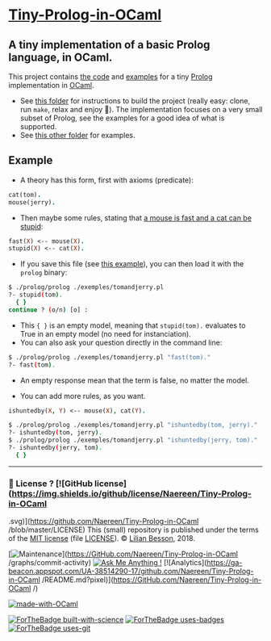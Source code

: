 # [Tiny-Prolog-in-OCaml](https://github.com/Naereen/Tiny-Prolog-in-OCaml)
## A tiny implementation of a basic Prolog language, in OCaml.

This project contains [the code](prolog/) and [examples](exemples/) for a tiny [Prolog](https://en.wikipedia.org/wiki/Prolog) implementation in [OCaml](https://ocaml.org/).

- See [this folder](prolog/) for instructions to build the project (really easy: clone, run `make`, relax and enjoy :tada:). The implementation focuses on a very small subset of Prolog, see the examples for a good idea of what is supported.
- See [this other folder](exemples/) for examples.

## Example
- A theory has this form, first with axioms (predicate):
```prolog
cat(tom).
mouse(jerry).
```
- Then maybe some rules, stating that [a mouse is fast and a cat can be stupid](https://en.wikipedia.org/wiki/Tom_and_Jerry):
```prolog
fast(X) <-- mouse(X).
stupid(X) <-- cat(X).
```

- If you save this file (see [this example](exemples/tomandjerry.pl)), you can then load it with the `prolog` binary:

```bash
$ ./prolog/prolog ./exemples/tomandjerry.pl
?- stupid(tom).
  { }
continue ? (o/n) [o] :
```

- This `{ }` is an empty model, meaning that `stupid(tom).` evaluates to True in an empty model (no need for instanciation).
- You can also ask your question directly in the command line:
```bash
$ ./prolog/prolog ./exemples/tomandjerry.pl "fast(tom)."
?- fast(tom).
```
- An empty response mean that the term is false, no matter the model.

- You can add more rules, as you want.
```prolog
ishuntedby(X, Y) <-- mouse(X), cat(Y).
```
```bash
$ ./prolog/prolog ./exemples/tomandjerry.pl "ishuntedby(tom, jerry)."
?- ishuntedby(tom, jerry).
$ ./prolog/prolog ./exemples/tomandjerry.pl "ishuntedby(jerry, tom)."
?- ishuntedby(jerry, tom).
  { }
```

---

### :scroll: License ? [![GitHub license](https://img.shields.io/github/license/Naereen/Tiny-Prolog-in-OCaml
.svg)](https://github.com/Naereen/Tiny-Prolog-in-OCaml
/blob/master/LICENSE)
This (small) repository is published under the terms of the [MIT license](http://lbesson.mit-license.org/) (file [LICENSE](LICENSE)).
© [Lilian Besson](https://GitHub.com/Naereen), 2018.

[![Maintenance](https://img.shields.io/badge/Maintained%3F-yes-green.svg)](https://GitHub.com/Naereen/Tiny-Prolog-in-OCaml
/graphs/commit-activity)
[![Ask Me Anything !](https://img.shields.io/badge/Ask%20me-anything-1abc9c.svg)](https://GitHub.com/Naereen/Tiny-Prolog-in-OCaml
)
[![Analytics](https://ga-beacon.appspot.com/UA-38514290-17/github.com/Naereen/Tiny-Prolog-in-OCaml
/README.md?pixel)](https://GitHub.com/Naereen/Tiny-Prolog-in-OCaml
/)

[![made-with-OCaml](https://img.shields.io/badge/Made%20with-OCaml-1f425f.svg)](https://ocaml.org/)

[![ForTheBadge built-with-science](http://ForTheBadge.com/images/badges/built-with-science.svg)](https://GitHub.com/Naereen/)
[![ForTheBadge uses-badges](http://ForTheBadge.com/images/badges/uses-badges.svg)](http://ForTheBadge.com)
[![ForTheBadge uses-git](http://ForTheBadge.com/images/badges/uses-git.svg)](https://GitHub.com/)
